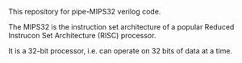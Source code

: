 This repository for pipe-MIPS32 verilog code.

The MIPS32 is the instruction set architecture of a popular Reduced Instrucon Set Architecture (RISC) processor.

It is a 32-bit processor, i.e. can operate on 32 bits	of data	at a time.

